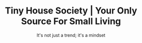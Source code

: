 ---
title: "Tiny House Society | Your Only Source For Small Living"
description: >-
  Tiny House Society is your ultimate source of information to know anything about tiny homes. From building to legislation, we got you covered. 
image: /img/tiny-house-2.jpg
titre: "Tiny House Society | Think Big, Live Tiny"
subtitle: "It's not just a trend; it's a mindset"
menuid: home
draft: false
section1:
  title: Story of the week
  description: >-
    Phasellus fringilla nisl in sem scelerisque, a vestibulum mi elementum. Aenean. Nam vestibulum elit vel felis porta posuere. Nullam luctus rhoncus ligula a scelerisque. Vestibulum suscipit pulvinar.
  author: Marcus Ettemus
  overlay: true
  image: "/img/tiny-house-4.jpg"
section2:
  title: "Sustainable Building and Living"
  category: "Sustainable building and living"
  class: "category-people"
section3:
  cols:
    - title: Architecture and design
      category: Architecture and design
      class: "category-places"
    - title: Energy Efficiency
      category: Energy efficiency
      class: "category-stories"
section4:
  col1:
    title: About Tiny House Society
    description1: >-
      **Living small is a new trend, and we think it is one that needs to last. It is hard not to realize what kind of impact human beings had on our planet and its ecosystems in the last decades. Our influence is growing more every year and it’s not on the positive side of the spectrum. We think that living tiny is not just a trend; it is a mindset.**
    description2: >-
      Building a house is the single biggest investment of a lifetime for most of us. It is a big project that can last months, even years in some case. But ultimately it is the place that will become our everyday peaceful nest. We are dedicated to offer the best advices to fit your lifestyle and help you optimize your house. 
  col2:
    title: Authors
  col3:
    title: Write with us
    description1: >-
      **Morbi eget dictum lectus, eget porttitor erat. Vestibulum dictum lacus id turpis egestas mattis. Vestibulum ac leo ultrices, porta libero malesuada, mollis sed.**
    description2: >-
      Duis aute irure dolor in reprehenderit in voluptate velit esse cillum dolore eu fugiat nulla pariatur. Excepteur sint occaecat cupidatat non proident, sunt in culpa qui officia reprehenderit in voluptate velit esse cillum dolore eu fugiat nulla pariatur. Excepteur sint occaecat cupidat.
    btn:
      text: "Learn more"
      link: "writePage"
---